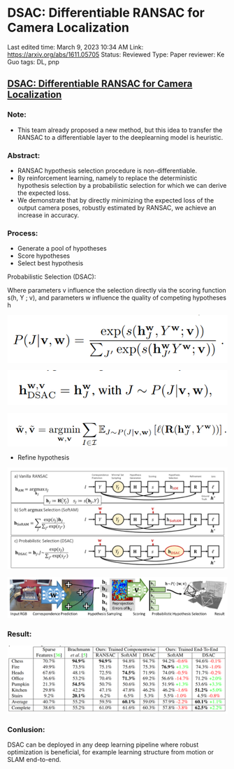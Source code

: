 # DSAC: Differentiable RANSAC for Camera Localization

Last edited time: March 9, 2023 10:34 AM
Link: https://arxiv.org/abs/1611.05705
Status: Reviewed
Type: Paper
reviewer: Ke Guo
tags: DL, pnp

## [DSAC: Differentiable RANSAC for Camera Localization]([https://arxiv.org/abs/1611.05705](https://arxiv.org/abs/1611.05705))

### Note:

- This team already proposed a new method, but this idea to transfer the RANSAC to a differentiable layer to the deeplearning model is heuristic.

### Abstract:

- RANSAC hypothesis selection procedure is non-differentiable.
- By reinforcement learning, namely to replace the deterministic hypothesis selection by a probabilistic selection for which we can derive the expected loss.
- We demonstrate that by directly minimizing the expected loss of the output camera poses, robustly estimated by RANSAC, we achieve an increase in accuracy.

### Process:

- Generate a pool of hypotheses
- Score hypotheses
- Select best hypothesis

Probabilistic Selection (DSAC):

Where parameters v influence the selection directly via the scoring function s(h, Y ; v), and parameters w influence the quality of competing hypotheses h

![Untitled](DSAC%20Differentiable%20RANSAC%20for%20Camera%20Localization%202e154499c73c4618beab17d474940ff8/Untitled.png)

![Untitled](DSAC%20Differentiable%20RANSAC%20for%20Camera%20Localization%202e154499c73c4618beab17d474940ff8/Untitled%201.png)

![Untitled](DSAC%20Differentiable%20RANSAC%20for%20Camera%20Localization%202e154499c73c4618beab17d474940ff8/Untitled%202.png)

- Refine hypothesis

![Untitled](DSAC%20Differentiable%20RANSAC%20for%20Camera%20Localization%202e154499c73c4618beab17d474940ff8/Untitled%203.png)

![Untitled](DSAC%20Differentiable%20RANSAC%20for%20Camera%20Localization%202e154499c73c4618beab17d474940ff8/Untitled%204.png)

### Result:

![Untitled](DSAC%20Differentiable%20RANSAC%20for%20Camera%20Localization%202e154499c73c4618beab17d474940ff8/Untitled%205.png)

### Conlusion:

DSAC can be deployed in any deep learning pipeline where robust optimization is beneficial, for example learning structure from motion or SLAM end-to-end.